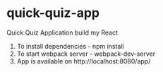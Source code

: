 # quick-quiz-app
Quick Quiz Application build my React

1) To install dependencies - npm install <br />
2) To start webpack server - webpack-dev-server <br />
3) App is available on http://localhost:8080/app/ <br />
